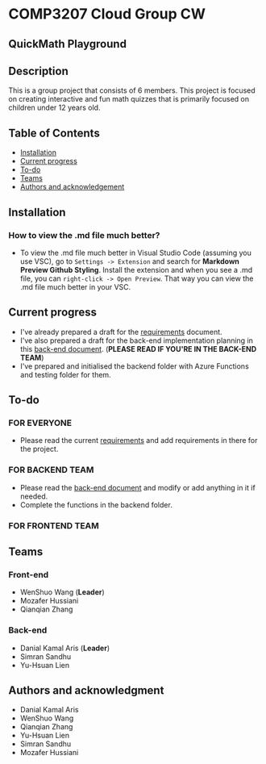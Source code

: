 # COMP3207 Cloud Group CW

## QuickMath Playground

## Description
This is a group project that consists of 6 members. This project is focused on creating interactive and fun math quizzes that is primarily focused on children under 12 years old.

## Table of Contents
- [Installation](#installation)
- [Current progress](#current-progress)
- [To-do](#to-do)
- [Teams](#teams)
- [Authors and acknowledgement](#authors-and-acknowledgment)


## Installation
### How to view the .md file much better?
- To view the .md file much better in Visual Studio Code (assuming you use VSC), go to `Settings -> Extension` and search for **Markdown Preview Github Styling**. Install the extension and when you see a .md file, you can `right-click -> Open Preview`. That way you can view the .md file much better in your VSC.

## Current progress
- I've already prepared a draft for the [requirements](docs/requirements.md) document.
- I've also prepared a draft for the back-end implementation planning in this [back-end document](docs/backendDraft.md). (**PLEASE READ IF YOU'RE IN THE BACK-END TEAM**)
- I've prepared and initialised the backend folder with Azure Functions and testing folder for them.
## To-do
### **FOR EVERYONE**
- Please read the current [requirements](docs/requirements.md) and add requirements in there for the project.
### **FOR BACKEND TEAM**
- Please read the [back-end document](docs/backendDraft.md) and modify or add anything in it if needed.
- Complete the functions in the backend folder.
### **FOR FRONTEND TEAM**

## Teams
### Front-end
- WenShuo Wang (**Leader**)
- Mozafer Hussiani
- Qianqian Zhang
### Back-end
- Danial Kamal Aris (**Leader**)
- Simran Sandhu
- Yu-Hsuan Lien
## Authors and acknowledgment
- Danial Kamal Aris
- WenShuo Wang
- Qianqian Zhang
- Yu-Hsuan Lien
- Simran Sandhu
- Mozafer Hussiani